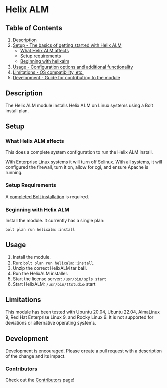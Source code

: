 # Helix ALM


## Table of Contents

1. [Description](#description)
1. [Setup - The basics of getting started with Helix ALM](#setup)
    * [What Helix ALM affects](#what-helix-alm-affects)
    * [Setup requirements](#setup-requirements)
    * [Beginning with helixalm](#beginning-with-helixalm)
1. [Usage - Configuration options and additional functionality](#usage)
1. [Limitations - OS compatibility, etc.](#limitations)
1. [Development - Guide for contributing to the module](#development)

## Description

The Helix ALM module installs Helix ALM on Linux systems using a Bolt install plan.

## Setup

### What Helix ALM affects

This does a complete system configuration to run the Helix ALM install. 

With Enterprise Linux systems it will turn off Selinux. With all systems, it will configured the firewall, turn it on, allow for cgi, and ensure Apache is running.


### Setup Requirements 

A [completed Bolt installation](https://www.puppet.com/docs/bolt/latest/bolt_installing#install-bolt-on-ubuntu) is required.

### Beginning with Helix ALM

Install the module. It currently has a single plan:

`bolt plan run helixalm::install`

## Usage

1. Install the module.
1. Run: `bolt plan run helixalm::install`.
1. Unzip the correct HelixALM tar ball.
1. Run the HelixALM installer.
1. Start the license server: `/usr/bin/spls start`
1. Start HelixALM: `/usr/bin/ttstudio` start

## Limitations

This module has been tested with Ubuntu 20.04, Ubuntu 22.04, AlmaLinux 9, Red Hat Enterprise Linux 9, and Rocky Linux 9. It is not supported for deviations or alternative operating systems.

## Development

Development is encouraged. Please create a pull request with a description of the change and its impact.

### Contributors

Check out the [Contributors](https://github.com/paul-riley/helixalm_bolt/graphs/contributors) page!
